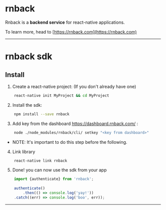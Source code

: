 # rnback

Rnback is a __backend service__ for react-native applications.

To learn more, head to [https://rnback.com](https://rnback.com)


-----------------------

# rnback sdk

## Install

1. Create a react-native project: (If you don't already have one)
```bash
    react-native init MyProject && cd MyProject
```

2. Install the sdk:
```bash
    npm install --save rnback
```

3. Add key from the dashboard https://dashboard.rnback.com/ :
```bash
    node ./node_modules/rnback/cli/ setkey "<key from dashboard>"
```
 * NOTE: It's important to do this step before the following.

4. Link library
```bash
    react-native link rnback
```

5. Done! you can now use the sdk from your app
```javascript
    import {authenticate} from 'rnback';
    
    authenticate()
        .then(() => console.log('yay!'))
	.catch((err) => console.log('boo', err));
```

---

